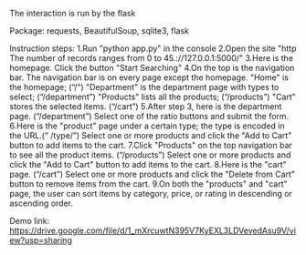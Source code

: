 The interaction is run by the flask

Package:
requests, BeautifulSoup, sqlite3, flask

Instruction steps:
1.Run "python app.py" in the console
2.Open the site "http The number of records ranges from 0 to 45.://127.0.0.1:5000/"
3.Here is the homepage. Click the button "Start Searching"
4.On the top is the navigation bar. The navigation bar is on every page except the homepage.
    "Home" is the homepage; (“/”)
    "Department" is the department page with types to select; (“/department”)
    "Products" lists all the products; (“/products”)
    "Cart" stores the selected items. (“/cart”)
5.After step 3, here is the department page. (“/department”)
    Select one of the ratio buttons and submit the form.
6.Here is the "product" page under a certain type; the type is encoded in the URL.(“ /type/<type>”)
    Select one or more products and click the "Add to Cart" button to add items to the cart.
7.Click "Products" on the top navigation bar to see all the product items. (“/products”)
    Select one or more products and click the "Add to Cart" button to add items to the cart.
8.Here is the "cart" page. (“/cart”) 
    Select one or more products and click the "Delete from Cart" button to remove items from the cart.
9.On both the "products" and "cart" page, the user can sort items by category, price, or rating in descending or ascending order.


Demo link:
https://drive.google.com/file/d/1_mXrcuwtN395V7KyEXL3LDVevedAsu9V/view?usp=sharing

